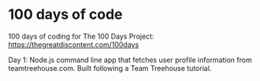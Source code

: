 # 100 days of code
100 days of coding for The 100 Days Project: https://thegreatdiscontent.com/100days

Day 1: Node.js command line app that fetches user profile information from teamtreehouse.com. Built following a Team Treehouse tutorial.